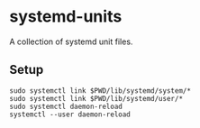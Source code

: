 # systemd-units
A collection of systemd unit files.

## Setup
```shell
sudo systemctl link $PWD/lib/systemd/system/*
sudo systemctl link $PWD/lib/systemd/user/*
sudo systemctl daemon-reload
systemctl --user daemon-reload
```
